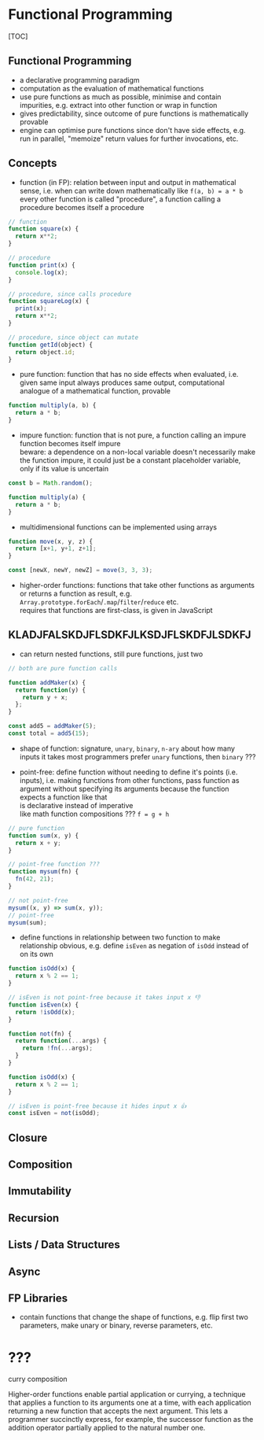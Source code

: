 # Functional Programming

[TOC]



## Functional Programming

- a declarative programming paradigm
- computation as the evaluation of mathematical functions
- use pure functions as much as possible, minimise and contain impurities, e.g. extract into other function or wrap in function
- gives predictability, since outcome of pure functions is mathematically provable
- engine can optimise pure functions since don't have side effects, e.g. run in parallel, "memoize" return values for further invocations, etc.



## Concepts

- function (in FP): relation between input and output in mathematical sense, i.e. when can write down mathematically like `f(a, b) = a * b`  
  every other function is called "procedure", a function calling a procedure becomes itself a procedure

```javascript
// function
function square(x) {
  return x**2;
}

// procedure
function print(x) {
  console.log(x);
}

// procedure, since calls procedure
function squareLog(x) {
  print(x);
  return x**2;
}

// procedure, since object can mutate
function getId(object) {
  return object.id;
}
```

- pure function: function that has no side effects when evaluated, i.e. given same input always produces same output, computational analogue of a mathematical function, provable

```javascript
function multiply(a, b) {
  return a * b;
}
```

- impure function: function that is not pure, a function calling an impure function becomes itself impure  
  beware: a dependence on a non-local variable doesn't necessarily make the function impure, it could just be a constant placeholder variable, only if its value is uncertain

```javascript
const b = Math.random();

function multiply(a) {
  return a * b;
}
```

- multidimensional functions can be implemented using arrays

```javascript
function move(x, y, z) {
  return [x+1, y+1, z+1];
}

const [newX, newY, newZ] = move(3, 3, 3);
```

- higher-order functions: functions that take other functions as arguments or returns a function as result, e.g. `Array.prototype.forEach`/`.map`/`filter`/`reduce` etc.  
  requires that functions are first-class, is given in JavaScript



## KLADJFALSKDJFLSDKFJLKSDJFLSKDFJLSDKFJ




- can return nested functions, still pure functions, just two

```javascript
// both are pure function calls

function addMaker(x) {
  return function(y) {
    return y + x;
  };
}

const add5 = addMaker(5);
const total = add5(15);
```

- shape of function: signature, `unary`, `binary`, `n-ary` about how many inputs it takes
  most programmers prefer `unary` functions, then `binary` ???


- point-free: define function without needing to define it's points (i.e. inputs), i.e. making functions from other functions, pass function as argument without specifying its arguments because the function expects a function like that  
  is declarative instead of imperative  
  like math function compositions ??? `f = g + h`

```javascript
// pure function
function sum(x, y) {
  return x + y;
}

// point-free function ???
function mysum(fn) {
  fn(42, 21);
}

// not point-free
mysum((x, y) => sum(x, y));
// point-free
mysum(sum);
```

- define functions in relationship between two function to make relationship obvious, e.g. define `isEven` as negation of `isOdd` instead of on its own

```javascript
function isOdd(x) {
  return x % 2 == 1;
}

// isEven is not point-free because it takes input x 👎
function isEven(x) {
  return !isOdd(x);
}
```

```javascript
function not(fn) {
  return function(...args) {
    return !fn(...args);
  }
}

function isOdd(x) {
  return x % 2 == 1;
}

// isEven is point-free because it hides input x 👍
const isEven = not(isOdd);
```

## Closure

## Composition

## Immutability

## Recursion

## Lists / Data Structures

## Async

## FP Libraries

- contain functions that change the shape of functions, e.g. flip first two parameters, make unary or binary, reverse parameters, etc.




# ???

curry composition


Higher-order functions enable partial application or currying, a technique that applies a function to its arguments one at a time, with each application returning a new function that accepts the next argument. This lets a programmer succinctly express, for example, the successor function as the addition operator partially applied to the natural number one.